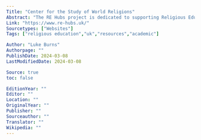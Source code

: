 ```yaml
---
Title: "Center for the Study of World Religions"
Abstract: "The RE Hubs project is dedicated to supporting Religious Education (RE), Religion, Values and Ethics (RVE), and Religion & Worldviews (R&W) teachers and practitioners in the UK."
Link: "https://www.re-hubs.uk/"
Sourcetypes: ["Websites"]
Tags: ["religious education","uk","resources","academic"]

Author: "Luke Burns"
Authorpage: ""
PublishDate: 2024-03-08
LastModifiedDate: 2024-03-08

Source: true
toc: false

EditionYear: ""
Editor: ""
Location: ""
OriginalYear: ""
Publisher: ""
Sourceauthor: ""
Translator: ""
Wikipedia: ""
---
```

